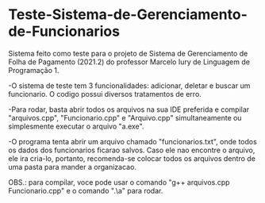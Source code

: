 # Teste-Sistema-de-Gerenciamento-de-Funcionarios
Sistema feito como teste para o projeto de Sistema de Gerenciamento de Folha de Pagamento (2021.2) do professor Marcelo Iury de Linguagem de Programação 1.

-O sistema de teste tem 3 funcionalidades: adicionar, deletar e buscar um funcionario.
O codigo possui diversos tratamentos de erro.

-Para rodar, basta abrir todos os arquivos na sua IDE preferida e compilar "arquivos.cpp", "Funcionario.cpp" e "Arquivo.cpp" simultaneamente ou simplesmente executar o arquivo "a.exe".

-O programa tenta abrir um arquivo chamado "funcionarios.txt", onde todos os dados dos funcionarios ficarao salvos. Caso ele nao encontre o arquivo, ele ira cria-lo, portanto, recomenda-se colocar todos os arquivos dentro de uma pasta para mander a organizacao.

OBS.: para compilar, voce pode usar o comando "g++ arquivos.cpp Funcionario.cpp" e o comando ".\a" para rodar.
